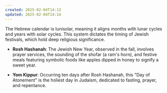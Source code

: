 ```yaml
---
created: 2025-02-04T14:13
updated: 2025-02-04T14:14
---
```

The Hebrew calendar is lunisolar, meaning it aligns months with lunar cycles and years with solar cycles. This system dictates the timing of Jewish festivals, which hold deep religious significance.

- **Rosh Hashanah**: The Jewish New Year, observed in the fall, involves prayer services, the sounding of the shofar (a ram's horn), and festive meals featuring symbolic foods like apples dipped in honey to signify a sweet year.
    
- **Yom Kippur**: Occurring ten days after Rosh Hashanah, this "Day of Atonement" is the holiest day in Judaism, dedicated to fasting, prayer, and repentance.